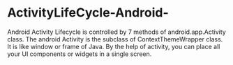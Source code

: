 # ActivityLifeCycle-Android-
Android Activity Lifecycle is controlled by 7 methods of android.app.Activity class. The android Activity is the subclass of ContextThemeWrapper class.   It is like window or frame of Java.  By the help of activity, you can place all your UI components or widgets in a single screen.  
